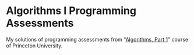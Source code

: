 Algorithms I Programming Assessments
====================================

My solutions of programming assessments from "[Algorithms, Part 1](https://www.coursera.org/course/algs4partI)" course of Princeton University.
